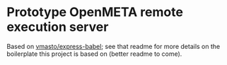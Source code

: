 # Prototype OpenMETA remote execution server

Based on [vmasto/express-babel](https://github.com/vmasto/express-babel); see
that readme for more details on the boilerplate this project is based on (better
readme to come).
